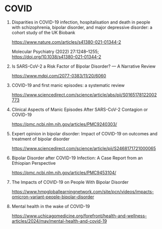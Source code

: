 # COVID

1. Disparities in COVID-19 infection, hospitalisation and death in people with schizophrenia, bipolar disorder, and major depressive disorder: a cohort study of the UK Biobank

   https://www.nature.com/articles/s41380-021-01344-2

   Molecular Psychiatry (2022) 27:1248–1255; https://doi.org/10.1038/s41380-021-01344-2

3. Is SARS-CoV-2 a Risk Factor of Bipolar Disorder? — A Narrative Review

   https://www.mdpi.com/2077-0383/11/20/6060

4. COVID-19 and first manic episodes: a systematic review

   https://www.sciencedirect.com/science/article/abs/pii/S0165178122002773

5. Clinical Aspects of Manic Episodes After SARS-CoV-2 Contagion or COVID-19

   https://pmc.ncbi.nlm.nih.gov/articles/PMC9240303/

6. Expert opinion in bipolar disorder: Impact of COVID-19 on outcomes and treatment of bipolar disorder

   https://www.sciencedirect.com/science/article/pii/S2468171721000065
   
7. Bipolar Disorder after COVID-19 Infection: A Case Report from an Ethiopian Perspective

   https://pmc.ncbi.nlm.nih.gov/articles/PMC9453104/
   
8. The Impacts of COVID-19 on People With Bipolar Disorder

   https://www.hmpgloballearningnetwork.com/site/pcn/videos/impacts-omicron-variant-people-bipolar-disorder
   
9. Mental health in the wake of COVID-19
   
   https://www.uchicagomedicine.org/forefront/health-and-wellness-articles/2024/may/mental-health-and-covid-19

